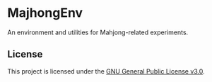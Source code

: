 # MajhongEnv

An environment and utilities for Mahjong-related experiments.

## License

This project is licensed under the [GNU General Public License v3.0](LICENSE).
